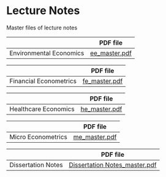 # Lecture Notes
Master files of lecture notes

|                 | PDF file                                                                                                                      | 
|-----------------|--------------------------------------------------------------------------------------------------------------------------------|
| Environmental Economics | [ee_master.pdf](https://nbviewer.org/github/oddish3/lecturenotes/blob/master/environment-econ_master.pdf?flush_cache=true) | 

|                 | PDF file                                                                                                                      |
|-----------------|--------------------------------------------------------------------------------------------------------------------------------|
| Financial Econometrics | [fe_master.pdf](https://nbviewer.org/github/oddish3/lecturenotes/blob/master/financial-econ_master.pdf?flush_cache=true) |

|                 | PDF file                                                                                                                      |
|-----------------|--------------------------------------------------------------------------------------------------------------------------------|
| Healthcare Economics | [he_master.pdf](https://nbviewer.org/github/oddish3/lecturenotes/blob/master/health-econ_master.pdf?flush_cache=true) |

|                 | PDF file                                                                                                                      |
|-----------------|--------------------------------------------------------------------------------------------------------------------------------|
| Micro Econometrics | [me_master.pdf](https://nbviewer.org/github/oddish3/lecturenotes/blob/master/micro-econ_master.pdf?flush_cache=true) |

|                 | PDF file                                                                                                                      |
|-----------------|--------------------------------------------------------------------------------------------------------------------------------|
| Dissertation Notes | [Dissertation Notes_master.pdf](https://nbviewer.org/github/oddish3/lecturenotes/blob/master/notes_master.pdf?flush_cache=true) |
